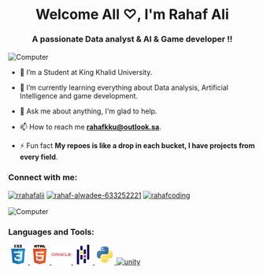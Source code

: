 <h1 align="center">Welcome All ♡, I'm Rahaf Ali</h1>
<h3 align="center">A passionate Data analyst & AI & Game developer !!</h3>

<img align="center" alt="Computer" width="900" src="https://i.pinimg.com/originals/7a/c7/1e/7ac71e72373b0fb270b3a6d72e44eea3.gif">

- 🔭 I’m a Student at King Khalid University.

- 🌱 I’m currently learning everything about Data analysis, Artificial Intelligence and game development.

- 💬 Ask me about anything, I'm glad to help.

- 📫 How to reach me **rahafkku@outlook.sa**.

- ⚡ Fun fact **My repoes is like a drop in each bucket, I have projects from every field**.

<h3 align="left">Connect with me:</h3>
<p align="left">
<a href="https://twitter.com/rrahafalii" target="blank"><img align="center" src="https://img.freepik.com/free-vector/new-2023-twitter-logo-x-icon-design_1017-45418.jpg?size=338&ext=jpg&ga=GA1.1.1395880969.1709596800&semt=ais" alt="rrahafalii" height="30" width="30" /></a>
<a href="https://linkedin.com/in/rahaf-alwadee-633252221" target="blank"><img align="center" src="https://encrypted-tbn0.gstatic.com/images?q=tbn:ANd9GcRmDtaDPxKA2SPMlYOcudk-6gTVTgrlEu2R_Q&usqp=CAU" alt="rahaf-alwadee-633252221" height="30" width="30" /></a>
<a href="https://instagram.com/rahafcoding" target="blank"><img align="center" src="https://i.pinimg.com/564x/d0/f1/11/d0f1114f624dffe8cd97c601c648f7dc.jpg" alt="rahafcoding" height="30" width="30" /></a>
</p>

<img align="center" alt="Computer" width="200" src="https://i.pinimg.com/originals/1f/9d/52/1f9d52617c1c1eba0dd3d983254887d9.gif">

<h3 align="left">Languages and Tools:</h3>
<p align="left"> <a href="https://www.w3schools.com/css/" target="_blank" rel="noreferrer"> <img src="https://raw.githubusercontent.com/devicons/devicon/master/icons/css3/css3-original-wordmark.svg" alt="css3" width="40" height="40"/> </a> <a href="https://www.w3.org/html/" target="_blank" rel="noreferrer"> <img src="https://raw.githubusercontent.com/devicons/devicon/master/icons/html5/html5-original-wordmark.svg" alt="html5" width="40" height="40"/> </a> <a href="https://www.oracle.com/" target="_blank" rel="noreferrer"> <img src="https://raw.githubusercontent.com/devicons/devicon/master/icons/oracle/oracle-original.svg" alt="oracle" width="40" height="40"/> </a> <a href="https://pandas.pydata.org/" target="_blank" rel="noreferrer"> <img src="https://raw.githubusercontent.com/devicons/devicon/2ae2a900d2f041da66e950e4d48052658d850630/icons/pandas/pandas-original.svg" alt="pandas" width="40" height="40"/> </a> <a href="https://www.python.org" target="_blank" rel="noreferrer"> <img src="https://raw.githubusercontent.com/devicons/devicon/master/icons/python/python-original.svg" alt="python" width="40" height="40"/> </a> <a href="https://unity.com/" target="_blank" rel="noreferrer"> <img src="https://www.vectorlogo.zone/logos/unity3d/unity3d-icon.svg" alt="unity" width="40" height="40"/> </a> </p>

